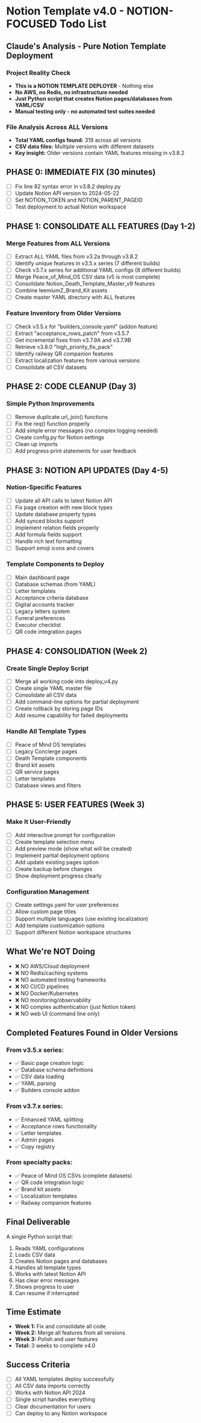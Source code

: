 # Notion Template v4.0 - NOTION-FOCUSED Todo List
## Claude's Analysis - Pure Notion Template Deployment

### Project Reality Check
- **This is a NOTION TEMPLATE DEPLOYER** - Nothing else
- **No AWS, no Redis, no infrastructure needed**
- **Just Python script that creates Notion pages/databases from YAML/CSV**
- **Manual testing only - no automated test suites needed**

### File Analysis Across ALL Versions
- **Total YAML configs found:** 319 across all versions
- **CSV data files:** Multiple versions with different datasets
- **Key insight:** Older versions contain YAML features missing in v3.8.2

## PHASE 0: IMMEDIATE FIX (30 minutes)
- [ ] Fix line 82 syntax error in v3.8.2 deploy.py
- [ ] Update Notion API version to 2024-05-22
- [ ] Set NOTION_TOKEN and NOTION_PARENT_PAGEID
- [ ] Test deployment to actual Notion workspace

## PHASE 1: CONSOLIDATE ALL FEATURES (Day 1-2)
### Merge Features from ALL Versions
- [ ] Extract ALL YAML files from v3.2a through v3.8.2
- [ ] Identify unique features in v3.5.x series (7 different builds)
- [ ] Check v3.7.x series for additional YAML configs (8 different builds)
- [ ] Merge Peace_of_Mind_OS CSV data (v5 is most complete)
- [ ] Consolidate Notion_Death_Template_Master_v9 features
- [ ] Combine leemiumZ_Brand_Kit assets
- [ ] Create master YAML directory with ALL features

### Feature Inventory from Older Versions
- [ ] Check v3.5.x for "builders_console.yaml" (addon feature)
- [ ] Extract "acceptance_rows_patch" from v3.5.7
- [ ] Get incremental fixes from v3.7.9A and v3.7.9B
- [ ] Retrieve v3.8.0 "high_priority_fix_pack"
- [ ] Identify railway QR companion features
- [ ] Extract localization features from various versions
- [ ] Consolidate all CSV datasets

## PHASE 2: CODE CLEANUP (Day 3)
### Simple Python Improvements
- [ ] Remove duplicate url_join() functions
- [ ] Fix the req() function properly
- [ ] Add simple error messages (no complex logging needed)
- [ ] Create config.py for Notion settings
- [ ] Clean up imports
- [ ] Add progress print statements for user feedback

## PHASE 3: NOTION API UPDATES (Day 4-5)
### Notion-Specific Features
- [ ] Update all API calls to latest Notion API
- [ ] Fix page creation with new block types
- [ ] Update database property types
- [ ] Add synced blocks support
- [ ] Implement relation fields properly
- [ ] Add formula fields support
- [ ] Handle rich text formatting
- [ ] Support emoji icons and covers

### Template Components to Deploy
- [ ] Main dashboard page
- [ ] Database schemas (from YAML)
- [ ] Letter templates
- [ ] Acceptance criteria database
- [ ] Digital accounts tracker
- [ ] Legacy letters system
- [ ] Funeral preferences
- [ ] Executor checklist
- [ ] QR code integration pages

## PHASE 4: CONSOLIDATION (Week 2)
### Create Single Deploy Script
- [ ] Merge all working code into deploy_v4.py
- [ ] Create single YAML master file
- [ ] Consolidate all CSV data
- [ ] Add command-line options for partial deployment
- [ ] Create rollback by storing page IDs
- [ ] Add resume capability for failed deployments

### Handle All Template Types
- [ ] Peace of Mind OS templates
- [ ] Legacy Concierge pages
- [ ] Death Template components
- [ ] Brand kit assets
- [ ] QR service pages
- [ ] Letter templates
- [ ] Database views and filters

## PHASE 5: USER FEATURES (Week 3)
### Make It User-Friendly
- [ ] Add interactive prompt for configuration
- [ ] Create template selection menu
- [ ] Add preview mode (show what will be created)
- [ ] Implement partial deployment options
- [ ] Add update existing pages option
- [ ] Create backup before changes
- [ ] Show deployment progress clearly

### Configuration Management
- [ ] Create settings.yaml for user preferences
- [ ] Allow custom page titles
- [ ] Support multiple languages (use existing localization)
- [ ] Add template customization options
- [ ] Support different Notion workspace structures

## What We're NOT Doing
- ❌ NO AWS/Cloud deployment
- ❌ NO Redis/caching systems  
- ❌ NO automated testing frameworks
- ❌ NO CI/CD pipelines
- ❌ NO Docker/Kubernetes
- ❌ NO monitoring/observability
- ❌ NO complex authentication (just Notion token)
- ❌ NO web UI (command line only)

## Completed Features Found in Older Versions
### From v3.5.x series:
- ✅ Basic page creation logic
- ✅ Database schema definitions
- ✅ CSV data loading
- ✅ YAML parsing
- ✅ Builders console addon

### From v3.7.x series:
- ✅ Enhanced YAML splitting
- ✅ Acceptance rows functionality
- ✅ Letter templates
- ✅ Admin pages
- ✅ Copy registry

### From specialty packs:
- ✅ Peace of Mind OS CSVs (complete datasets)
- ✅ QR code integration logic
- ✅ Brand kit assets
- ✅ Localization templates
- ✅ Railway companion features

## Final Deliverable
A single Python script that:
1. Reads YAML configurations
2. Loads CSV data
3. Creates Notion pages and databases
4. Handles all template types
5. Works with latest Notion API
6. Has clear error messages
7. Shows progress to user
8. Can resume if interrupted

## Time Estimate
- **Week 1:** Fix and consolidate all code
- **Week 2:** Merge all features from all versions
- **Week 3:** Polish and user features
- **Total:** 3 weeks to complete v4.0

## Success Criteria
- [ ] All YAML templates deploy successfully
- [ ] All CSV data imports correctly
- [ ] Works with Notion API 2024
- [ ] Single script handles everything
- [ ] Clear documentation for users
- [ ] Can deploy to any Notion workspace